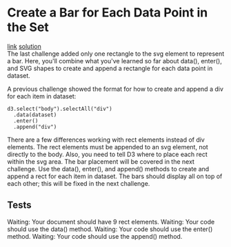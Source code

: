 # Create a Bar for Each Data Point in the Set
[link](https://www.freecodecamp.org/learn/data-visualization/data-visualization-with-d3/create-a-bar-for-each-data-point-in-the-set) [solution](./solution.html)
<br>
The last challenge added only one rectangle to the svg element to represent a bar. Here, you'll combine what you've learned so far about data(), enter(), and SVG shapes to create and append a rectangle for each data point in dataset.

A previous challenge showed the format for how to create and append a div for each item in dataset:
```
d3.select("body").selectAll("div")
  .data(dataset)
  .enter()
  .append("div")
```
There are a few differences working with rect elements instead of div elements. The rect elements must be appended to an svg element, not directly to the body. Also, you need to tell D3 where to place each rect within the svg area. The bar placement will be covered in the next challenge.
Use the data(), enter(), and append() methods to create and append a rect for each item in dataset. The bars should display all on top of each other; this will be fixed in the next challenge.

## Tests
Waiting: Your document should have 9 rect elements.
Waiting: Your code should use the data() method.
Waiting: Your code should use the enter() method.
Waiting: Your code should use the append() method.